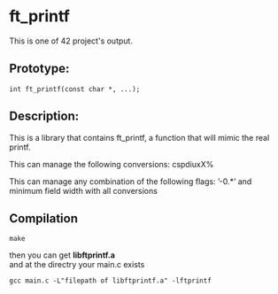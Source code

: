 # ft_printf
This is one of 42 project's output.  

## Prototype:
	int ft_printf(const char *, ...);

## Description:  
This is a library that contains ft_printf, a function
that will mimic the real printf.

This can manage the following conversions: cspdiuxX%

This can manage any combination of the following flags: ’-0.*’ and  
minimum field width with all conversions

## Compilation
	make
then you can get **libftprintf.a**  
and at the directry your main.c exists  

	gcc main.c -L"filepath of libftprintf.a" -lftprintf